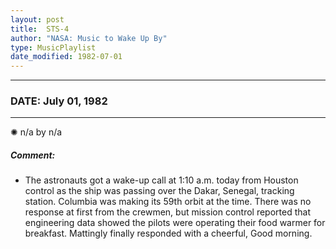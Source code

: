 ```yaml
---
layout: post
title:  STS-4
author: "NASA: Music to Wake Up By"
type: MusicPlaylist
date_modified: 1982-07-01
---
```


----
### DATE: July 01, 1982
----
✺ n/a by n/a

##### Comment:
* The astronauts got a wake-up call at 1:10 a.m. today from Houston control as the ship was passing over the Dakar, Senegal, tracking station. Columbia was making its 59th orbit at the time. There was no response at first from the crewmen, but mission control reported that engineering data showed the pilots were operating their food warmer for breakfast. Mattingly finally responded with a cheerful, Good morning.
